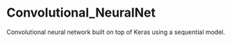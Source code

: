 # Convolutional_NeuralNet
Convolutional neural network built on top of Keras using a sequential model.
